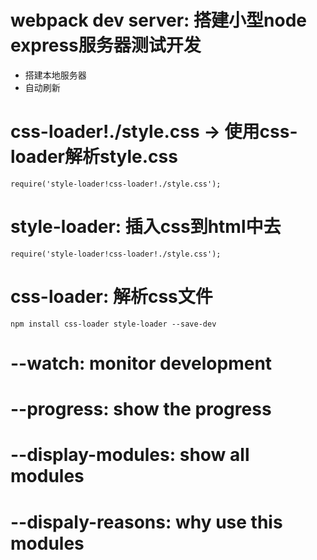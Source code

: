 # webpack dev server: 搭建小型node express服务器测试开发
- 搭建本地服务器
- 自动刷新

# css-loader!./style.css -> 使用css-loader解析style.css
`require('style-loader!css-loader!./style.css');`

# style-loader: 插入css到html中去
`require('style-loader!css-loader!./style.css');`

# css-loader: 解析css文件
`npm install css-loader style-loader --save-dev`


# --watch: monitor development

# --progress: show the progress
# --display-modules: show all modules
# --dispaly-reasons: why use this modules
